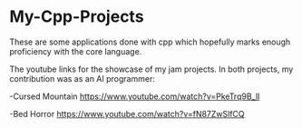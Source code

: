 # My-Cpp-Projects
These are some applications done with cpp which hopefully marks enough proficiency with the core language.

The youtube links for the showcase of my jam projects. In both projects, my contribution was as an AI programmer:

-Cursed Mountain
https://www.youtube.com/watch?v=PkeTrq9B_lI

-Bed Horror
https://www.youtube.com/watch?v=fN87ZwSlfCQ
